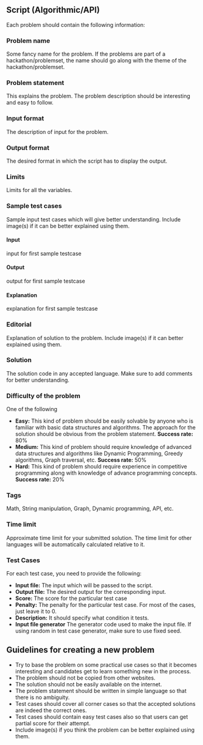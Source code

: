 ## Script (Algorithmic/API)

Each problem should contain the following information:

### Problem name
Some fancy name for the problem. If the problems are part of a hackathon/problemset, the name should go along with the theme of the hackathon/problemset.

### Problem statement
This explains the problem. The problem description should be interesting and easy to follow.

### Input format
The description of input for the problem.

### Output format
The desired format in which the script has to display the output.

### Limits
Limits for all the variables.

### Sample test cases
Sample input test cases which will give better understanding. Include image(s) if it can be better explained using them.

#### Input
input for first sample testcase
#### Output
output for first sample testcase
#### Explanation
explanation for first sample testcase

### Editorial
Explanation of solution to the problem. Include image(s) if it can better explained using them.

### Solution
The solution code in any accepted language. Make sure to add comments for better understanding.

### Difficulty of the problem
One of the following

* **Easy:** This kind of problem should be easily solvable by anyone who is familiar with basic data structures and algorithms. The approach for the solution should be obvious from the problem statement.
**Success rate:** 80%
* **Medium:** This kind of problem should require knowledge of advanced data structures and algorithms like Dynamic Programming, Greedy algorithms, Graph traversal, etc.
**Success rate:** 50%
* **Hard:** This kind of problem should require experience in competitive programming along with knowledge of advance programming concepts.
**Success rate:** 20%

### Tags
Math, String manipulation, Graph, Dynamic programming, API, etc.

### Time limit
Approximate time limit for your submitted solution. The time limit for other languages will be automatically calculated relative to it.

### Test Cases
For each test case, you need to provide the following:
* **Input file:** The input which will be passed to the script.
* **Output file:** The desired output for the corresponding input.
* **Score:** The score for the particular test case
* **Penalty:** The penalty for the particular test case. For most of the cases, just leave it to 0.
* **Description:** It should specify what condition it tests.
* **Input file generator** The generator code used to make the input file. If using random in test case generator, make sure to use fixed seed.

## Guidelines for creating a new problem

* Try to base the problem on some practical use cases so that it becomes interesting and candidates get to learn something new in the process.
* The problem should not be copied from other websites.
* The solution should not be easily available on the internet.
* The problem statement should be written in simple language so that there is no ambiguity.
* Test cases should cover all corner cases so that the accepted solutions are indeed the correct ones.
* Test cases should contain easy test cases also so that users can get partial score for their attempt.
* Include image(s) if you think the problem can be better explained using them.

